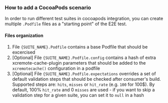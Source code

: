 ### How to add a CocoaPods scenario

In order to run different test suites in cocoapods integration, you can create multiple `.Podfile` files as a "starting point" of the E2E test.

#### Files organization

1. File `{SUITE_NAME}.Podfile` contains a base Podfile that should be excercised
1. [Optional] File `{SUITE_NAME}.Podfile.config` contains a hash of extra xcremote-cache-plugin parameters that should be added to the `xcremotecache()` configuration in a podfile
1. [Optional] File `{SUITE_NAME}.Podfile.expectations` overrides a set of default validation steps that should be checked after consumer's build. Supported steps are: `hits`, `misses` or `hit_rate` (e.g. `100` for 100$). By default, 100% `hit_rate` and 0 `misses` are used  - if you want to skip a validation step for a given suite, you can set it to `null` in a hash
